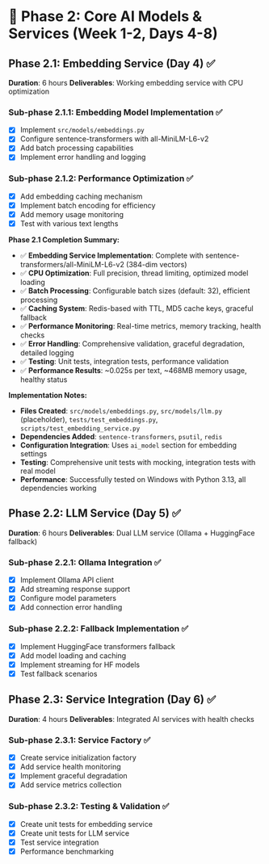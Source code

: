 # 🔧 Phase 2: Core AI Models & Services (Week 1-2, Days 4-8)

## Phase 2.1: Embedding Service (Day 4) ✅
**Duration**: 6 hours
**Deliverables**: Working embedding service with CPU optimization

### Sub-phase 2.1.1: Embedding Model Implementation ✅
- [x] Implement `src/models/embeddings.py`
- [x] Configure sentence-transformers with all-MiniLM-L6-v2
- [x] Add batch processing capabilities
- [x] Implement error handling and logging

### Sub-phase 2.1.2: Performance Optimization ✅
- [x] Add embedding caching mechanism
- [x] Implement batch encoding for efficiency
- [x] Add memory usage monitoring
- [x] Test with various text lengths

**Phase 2.1 Completion Summary:**
- ✅ **Embedding Service Implementation**: Complete with sentence-transformers/all-MiniLM-L6-v2 (384-dim vectors)
- ✅ **CPU Optimization**: Full precision, thread limiting, optimized model loading
- ✅ **Batch Processing**: Configurable batch sizes (default: 32), efficient processing
- ✅ **Caching System**: Redis-based with TTL, MD5 cache keys, graceful fallback
- ✅ **Performance Monitoring**: Real-time metrics, memory tracking, health checks
- ✅ **Error Handling**: Comprehensive validation, graceful degradation, detailed logging
- ✅ **Testing**: Unit tests, integration tests, performance validation
- ✅ **Performance Results**: ~0.025s per text, ~468MB memory usage, healthy status

**Implementation Notes:**
- **Files Created**: `src/models/embeddings.py`, `src/models/llm.py` (placeholder), `tests/test_embeddings.py`, `scripts/test_embedding_service.py`
- **Dependencies Added**: `sentence-transformers`, `psutil`, `redis`
- **Configuration Integration**: Uses `ai_model` section for embedding settings
- **Testing**: Comprehensive unit tests with mocking, integration tests with real model
- **Performance**: Successfully tested on Windows with Python 3.13, all dependencies working

## Phase 2.2: LLM Service (Day 5) ✅
**Duration**: 6 hours
**Deliverables**: Dual LLM service (Ollama + HuggingFace fallback)

### Sub-phase 2.2.1: Ollama Integration ✅
- [x] Implement Ollama API client
- [x] Add streaming response support
- [x] Configure model parameters
- [x] Add connection error handling

### Sub-phase 2.2.2: Fallback Implementation ✅
- [x] Implement HuggingFace transformers fallback
- [x] Add model loading and caching
- [x] Implement streaming for HF models
- [x] Test fallback scenarios

## Phase 2.3: Service Integration (Day 6) ✅
**Duration**: 4 hours
**Deliverables**: Integrated AI services with health checks

### Sub-phase 2.3.1: Service Factory ✅
- [x] Create service initialization factory
- [x] Add service health monitoring
- [x] Implement graceful degradation
- [x] Add service metrics collection

### Sub-phase 2.3.2: Testing & Validation ✅
- [x] Create unit tests for embedding service
- [x] Create unit tests for LLM service
- [x] Test service integration
- [x] Performance benchmarking
